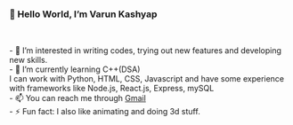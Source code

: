 <h3> 👋 Hello World, I’m Varun Kashyap </h3></br>
<p>- 👀 I’m interested in writing codes, trying out new features and developing new skills. </br>
- 🌱 I’m currently learning C++(DSA)</br>
I can work with Python, HTML, CSS, Javascript and have some experience with frameworks like Node.js, React.js, Express, mySQL </br>
- 📫 You can reach me through <a href= "kashyapvarun2003@gmail.com">Gmail</a> </br>
- ⚡ Fun fact: I also like animating and doing 3d stuff.
</p>
<!---
VarunKashyap19/VarunKashyap19 is a ✨ special ✨ repository because its `README.md` (this file) appears on your GitHub profile.
You can click the Preview link to take a look at your changes.
--->
